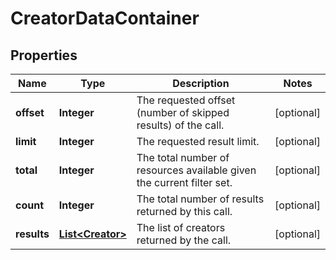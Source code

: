
# CreatorDataContainer

## Properties
Name | Type | Description | Notes
------------ | ------------- | ------------- | -------------
**offset** | **Integer** | The requested offset (number of skipped results) of the call. |  [optional]
**limit** | **Integer** | The requested result limit. |  [optional]
**total** | **Integer** | The total number of resources available given the current filter set. |  [optional]
**count** | **Integer** | The total number of results returned by this call. |  [optional]
**results** | [**List&lt;Creator&gt;**](Creator.md) | The list of creators returned by the call. |  [optional]



